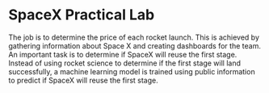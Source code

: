 # SpaceX Practical Lab
The job is to determine the price of each rocket launch. This is achieved by gathering information about Space X and creating dashboards for the team. An important task is to determine if SpaceX will reuse the first stage. Instead of using rocket science to determine if the first stage will land successfully, a machine learning model is trained using public information to predict if SpaceX will reuse the first stage.
